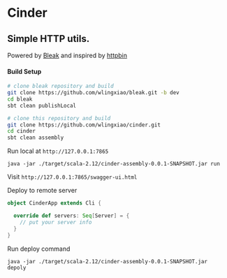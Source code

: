 Cinder
============

## Simple HTTP utils.
Powered by [Bleak](https://github.com/wlingxiao/bleak) and inspired by [httpbin](https://github.com/requests/httpbin)
#### Build Setup

```bash
# clone bleak repository and build
git clone https://github.com/wlingxiao/bleak.git -b dev
cd bleak
sbt clean publishLocal

# clone this repository and build
git clone https://github.com/wlingxiao/cinder.git
cd cinder
sbt clean assembly

```

Run local at `http://127.0.0.1:7865` 
```shell
java -jar ./target/scala-2.12/cinder-assembly-0.0.1-SNAPSHOT.jar run
```
Visit `http://127.0.0.1:7865/swagger-ui.html`


Deploy to remote server
```scala
object CinderApp extends Cli {

  override def servers: Seq[Server] = {
    // put your server info
  }
}
```

Run deploy command
```shell
java -jar ./target/scala-2.12/cinder-assembly-0.0.1-SNAPSHOT.jar depoly
```